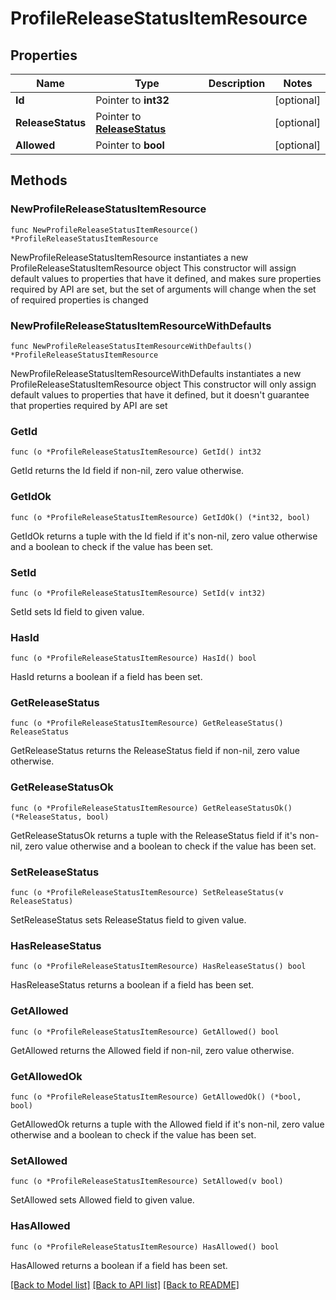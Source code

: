 # ProfileReleaseStatusItemResource

## Properties

Name | Type | Description | Notes
------------ | ------------- | ------------- | -------------
**Id** | Pointer to **int32** |  | [optional] 
**ReleaseStatus** | Pointer to [**ReleaseStatus**](ReleaseStatus.md) |  | [optional] 
**Allowed** | Pointer to **bool** |  | [optional] 

## Methods

### NewProfileReleaseStatusItemResource

`func NewProfileReleaseStatusItemResource() *ProfileReleaseStatusItemResource`

NewProfileReleaseStatusItemResource instantiates a new ProfileReleaseStatusItemResource object
This constructor will assign default values to properties that have it defined,
and makes sure properties required by API are set, but the set of arguments
will change when the set of required properties is changed

### NewProfileReleaseStatusItemResourceWithDefaults

`func NewProfileReleaseStatusItemResourceWithDefaults() *ProfileReleaseStatusItemResource`

NewProfileReleaseStatusItemResourceWithDefaults instantiates a new ProfileReleaseStatusItemResource object
This constructor will only assign default values to properties that have it defined,
but it doesn't guarantee that properties required by API are set

### GetId

`func (o *ProfileReleaseStatusItemResource) GetId() int32`

GetId returns the Id field if non-nil, zero value otherwise.

### GetIdOk

`func (o *ProfileReleaseStatusItemResource) GetIdOk() (*int32, bool)`

GetIdOk returns a tuple with the Id field if it's non-nil, zero value otherwise
and a boolean to check if the value has been set.

### SetId

`func (o *ProfileReleaseStatusItemResource) SetId(v int32)`

SetId sets Id field to given value.

### HasId

`func (o *ProfileReleaseStatusItemResource) HasId() bool`

HasId returns a boolean if a field has been set.

### GetReleaseStatus

`func (o *ProfileReleaseStatusItemResource) GetReleaseStatus() ReleaseStatus`

GetReleaseStatus returns the ReleaseStatus field if non-nil, zero value otherwise.

### GetReleaseStatusOk

`func (o *ProfileReleaseStatusItemResource) GetReleaseStatusOk() (*ReleaseStatus, bool)`

GetReleaseStatusOk returns a tuple with the ReleaseStatus field if it's non-nil, zero value otherwise
and a boolean to check if the value has been set.

### SetReleaseStatus

`func (o *ProfileReleaseStatusItemResource) SetReleaseStatus(v ReleaseStatus)`

SetReleaseStatus sets ReleaseStatus field to given value.

### HasReleaseStatus

`func (o *ProfileReleaseStatusItemResource) HasReleaseStatus() bool`

HasReleaseStatus returns a boolean if a field has been set.

### GetAllowed

`func (o *ProfileReleaseStatusItemResource) GetAllowed() bool`

GetAllowed returns the Allowed field if non-nil, zero value otherwise.

### GetAllowedOk

`func (o *ProfileReleaseStatusItemResource) GetAllowedOk() (*bool, bool)`

GetAllowedOk returns a tuple with the Allowed field if it's non-nil, zero value otherwise
and a boolean to check if the value has been set.

### SetAllowed

`func (o *ProfileReleaseStatusItemResource) SetAllowed(v bool)`

SetAllowed sets Allowed field to given value.

### HasAllowed

`func (o *ProfileReleaseStatusItemResource) HasAllowed() bool`

HasAllowed returns a boolean if a field has been set.


[[Back to Model list]](../README.md#documentation-for-models) [[Back to API list]](../README.md#documentation-for-api-endpoints) [[Back to README]](../README.md)


